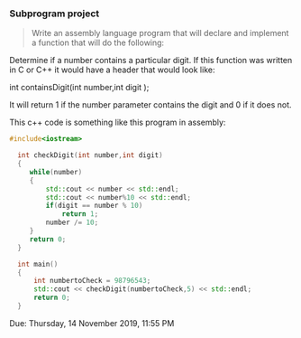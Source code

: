 ### Subprogram project
>Write an assembly language program that will declare and implement a function that will do the following:

Determine if a number contains a particular digit.  If this function was written in C or C++ it would have a header that would look like:

int containsDigit(int number,int digit );

It will return 1 if the number parameter contains the digit and 0 if it does not.

This c++ code is something like this program in assembly:
```cpp
#include<iostream>

  int checkDigit(int number,int digit)
  {
     while(number)
     {
         std::cout << number << std::endl;
         std::cout << number%10 << std::endl;
         if(digit == number % 10)
             return 1;
         number /= 10;
     }
     return 0;
  }

  int main()
  {
      int numbertoCheck = 98796543;
      std::cout << checkDigit(numbertoCheck,5) << std::endl;
      return 0;
  }
  ```
  Due: Thursday, 14 November 2019, 11:55 PM